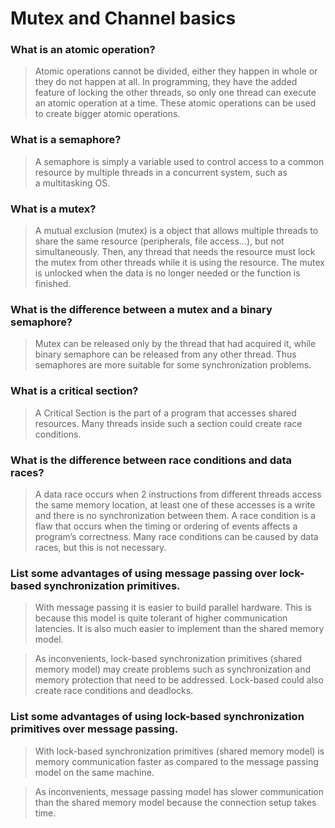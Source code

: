 # Mutex and Channel basics

### What is an atomic operation?
> Atomic operations cannot be divided, either they happen in whole or they do not happen at all. In programming, they have the added feature of locking the other threads, so only one thread can execute an atomic operation at a time.
These atomic operations can be used to create bigger atomic operations.

### What is a semaphore?
> A semaphore is simply a variable used to control access to a common resource by multiple threads in a concurrent system, such as a multitasking OS.

### What is a mutex?
> A mutual exclusion (mutex) is a object that allows multiple threads to share the same resource (peripherals, file access…), but not simultaneously. Then, any thread that needs the resource must lock the mutex from other threads while it is using the resource. The mutex is unlocked when the data is no longer needed or the function is finished.

### What is the difference between a mutex and a binary semaphore?
> Mutex can be released only by the thread that had acquired it, while binary semaphore can be released from any other thread. Thus semaphores are more suitable for some synchronization problems.

### What is a critical section?
> A Critical Section is the part of a program that accesses shared resources. Many threads inside such a section could create race conditions.

### What is the difference between race conditions and data races?
> A data race occurs when 2 instructions from different threads access the same memory location, at least one of these accesses is a write and there is no synchronization between them.
A race condition is a flaw that occurs when the timing or ordering of events affects a program’s correctness. Many race conditions can be caused by data races, but this is not necessary.

### List some advantages of using message passing over lock-based synchronization primitives.
> With message passing it is easier to build parallel hardware. This is because this model is quite tolerant of higher communication latencies. It is also much easier to implement than the shared memory model.

> As inconvenients, lock-based synchronization primitives (shared memory model) may create problems such as synchronization and memory protection that need to be addressed. Lock-based could also create race conditions and deadlocks.

### List some advantages of using lock-based synchronization primitives over message passing.
> With lock-based synchronization primitives (shared memory model) is memory communication faster as compared to the message passing model on the same machine.

> As inconvenients, message passing model has slower communication than the shared memory model because the connection setup takes time.

